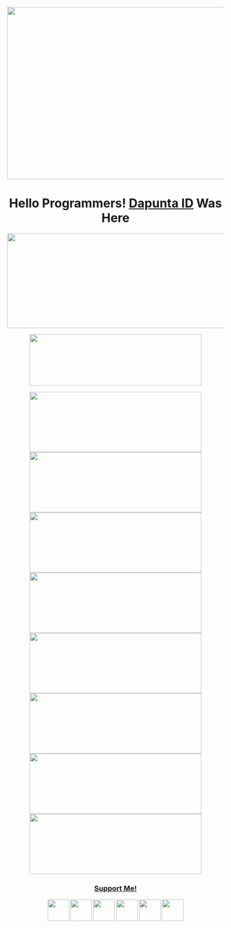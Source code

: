 <p align="center">
  <img width="1000" height="400" src="https://user-images.githubusercontent.com/76211798/129931208-6af05b6a-f22a-4927-92a2-94132f5575db.jpg">
</p>
<h1 align="center">
  <b>Hello Programmers!<b> <a href="https://www.facebook.com/Dapunta.Khurayra.X" target="blank">Dapunta ID</a> Was Here
</h1>
<p align="center">
  <img width="600" height="220" src="https://github-readme-stats.vercel.app/api?username=Dapunta&show_icons=true&theme=chartreuse-dark&locale=id">
</p>
<p align="center">
  <img width="400" height="120" src="https://github-readme-stats.vercel.app/api/top-langs/?username=Dapunta&layout=compact&theme=chartreuse-dark">
</p>
<p align="center">
  <a href="https://github.com/Dapunta/premium"><img width="400" height="140" src="https://github-readme-stats.vercel.app/api/pin/?username=Dapunta&repo=premium&theme=chartreuse-dark"></a> <a href="https://github.com/Dapunta/elite"><img width="400" height="140" src="https://github-readme-stats.vercel.app/api/pin/?username=Dapunta&repo=elite&theme=chartreuse-dark"></a>
  <a href="https://github.com/Dapunta/sbf"><img width="400" height="140" src="https://github-readme-stats.vercel.app/api/pin/?username=Dapunta&repo=sbf&theme=chartreuse-dark"></a> <a href="https://github.com/Dapunta/fbcrack"><img width="400" height="140" src="https://github-readme-stats.vercel.app/api/pin/?username=Dapunta&repo=fbcrack&theme=chartreuse-dark"></a>
  <a href="https://github.com/Dapunta/dump"><img width="400" height="140" src="https://github-readme-stats.vercel.app/api/pin/?username=Dapunta&repo=dump&theme=chartreuse-dark"></a> <a href="https://github.com/Dapunta/fl"><img width="400" height="140" src="https://github-readme-stats.vercel.app/api/pin/?username=Dapunta&repo=fl&theme=chartreuse-dark"></a>
  <a href="https://github.com/Dapunta/fac"><img width="400" height="140" src="https://github-readme-stats.vercel.app/api/pin/?username=Dapunta&repo=fac&theme=chartreuse-dark"></a> <a href="https://github.com/Dapunta/iploc"><img width="400" height="140" src="https://github-readme-stats.vercel.app/api/pin/?username=Dapunta&repo=iploc&theme=chartreuse-dark"></a>
</p>
<h3 align="center">
  <a href="https://saweria.co/Dapunta" target="blank">Support Me!</a>
</h3>
<p align="center">
  <a href="https://www.github.com/Dapunta"><img width="50" height="50" src="https://camo.githubusercontent.com/b079fe922f00c4b86f1b724fbc2e8141c468794ce8adbc9b7456e5e1ad09c622/68747470733a2f2f6564656e742e6769746875622e696f2f537570657254696e7949636f6e732f696d616765732f7376672f6769746875622e737667"></a>
  <a href="https://www.youtube.com/channel/UCZqnZlJ0jfoWSnXrNEj5JHA"><img width="50" height="50" src="https://camo.githubusercontent.com/d54e97f5edde790381f7e62b217410df33e066a0dc8f692f2fc6b25fc1768b0c/68747470733a2f2f6564656e742e6769746875622e696f2f537570657254696e7949636f6e732f696d616765732f7376672f796f75747562652e737667"></a>
  <a href="https://www.facebook.com/Dapunta.Khurayra.X"><img width="50" height="50" src="https://camo.githubusercontent.com/8f245234577766478eaf3ee72b0615e99bb9ef3eaa56e1c37f75692811181d5c/68747470733a2f2f6564656e742e6769746875622e696f2f537570657254696e7949636f6e732f696d616765732f7376672f66616365626f6f6b2e737667"></a>
  <a href="https://www.messenger.com/Dapunta.Khurayra.X"><img width="50" height="50" src="https://camo.githubusercontent.com/0b9b5efe8bd5edcdaec78496cf9ddaf6d98cd2b2574e23d5deca0b5e7eae583a/68747470733a2f2f6564656e742e6769746875622e696f2f537570657254696e7949636f6e732f696d616765732f7376672f6d657373656e6765722e737667"></a>
  <a href="https://www.instagram.com/ratya.anonym.id"><img width="50" height="50" src="https://camo.githubusercontent.com/c9dacf0f25a1489fdbc6c0d2b41cda58b77fa210a13a886d6f99e027adfbd358/68747470733a2f2f6564656e742e6769746875622e696f2f537570657254696e7949636f6e732f696d616765732f7376672f696e7374616772616d2e737667"></a>
  <a href="https://api.whatsapp.com/send/?phone=6282245780524&text=Hello+Bro!"><img width="50" height="50" src="https://camo.githubusercontent.com/945d32cdd8d51fe844ca8b2976914ae8786586607aee1cba24d7318e24b30411/68747470733a2f2f6564656e742e6769746875622e696f2f537570657254696e7949636f6e732f696d616765732f7376672f77686174736170702e737667"></a>
</p>
